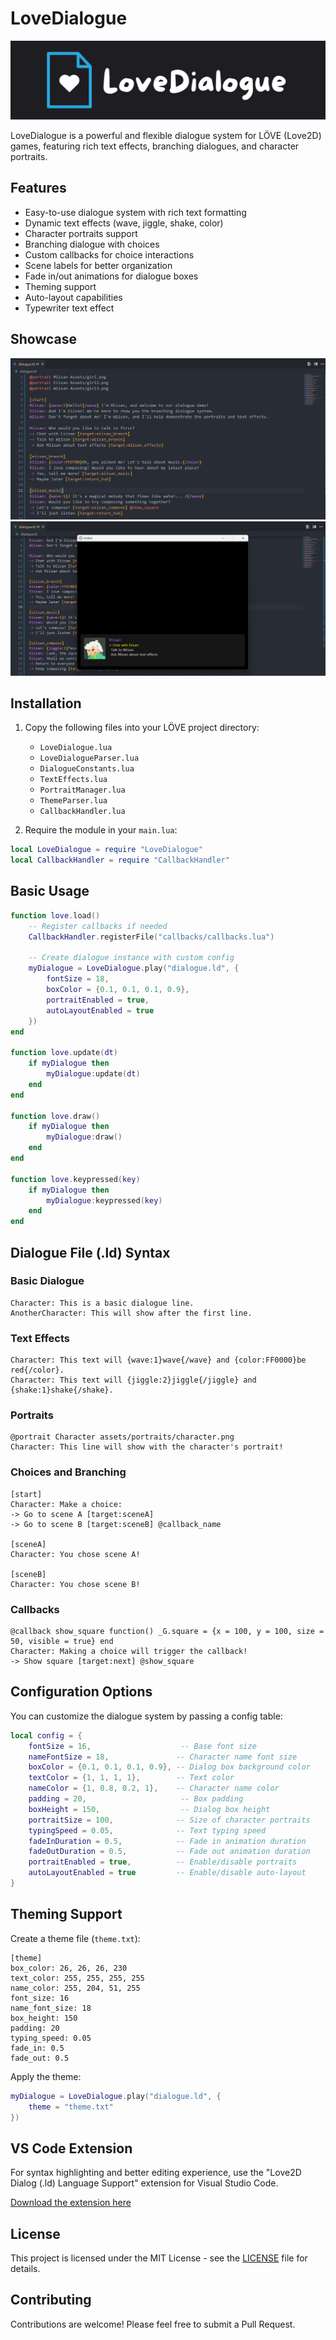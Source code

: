 # LoveDialogue

![LoveDialogue Logo](repo/Logo.svg)

LoveDialogue is a powerful and flexible dialogue system for LÖVE (Love2D) games, featuring rich text effects, branching dialogues, and character portraits.

## Features

- Easy-to-use dialogue system with rich text formatting
- Dynamic text effects (wave, jiggle, shake, color)
- Character portraits support
- Branching dialogue with choices
- Custom callbacks for choice interactions
- Scene labels for better organization
- Fade in/out animations for dialogue boxes
- Theming support
- Auto-layout capabilities
- Typewriter text effect

## Showcase
![LoveDialogue Logo](repo/Showcase.png)
![LoveDialogue Logo](repo/Showcase_2.png)
## Installation

1. Copy the following files into your LÖVE project directory:
   - `LoveDialogue.lua`
   - `LoveDialogueParser.lua`
   - `DialogueConstants.lua`
   - `TextEffects.lua`
   - `PortraitManager.lua`
   - `ThemeParser.lua`
   - `CallbackHandler.lua`

2. Require the module in your `main.lua`:

```lua
local LoveDialogue = require "LoveDialogue"
local CallbackHandler = require "CallbackHandler"
```

## Basic Usage

```lua
function love.load()
    -- Register callbacks if needed
    CallbackHandler.registerFile("callbacks/callbacks.lua")
    
    -- Create dialogue instance with custom config
    myDialogue = LoveDialogue.play("dialogue.ld", {
        fontSize = 18,
        boxColor = {0.1, 0.1, 0.1, 0.9},
        portraitEnabled = true,
        autoLayoutEnabled = true
    })
end

function love.update(dt)
    if myDialogue then
        myDialogue:update(dt)
    end
end

function love.draw()
    if myDialogue then
        myDialogue:draw()
    end
end

function love.keypressed(key)
    if myDialogue then
        myDialogue:keypressed(key)
    end
end
```

## Dialogue File (.ld) Syntax

### Basic Dialogue
```
Character: This is a basic dialogue line.
AnotherCharacter: This will show after the first line.
```

### Text Effects
```
Character: This text will {wave:1}wave{/wave} and {color:FF0000}be red{/color}.
Character: This text will {jiggle:2}jiggle{/jiggle} and {shake:1}shake{/shake}.
```

### Portraits
```
@portrait Character assets/portraits/character.png
Character: This line will show with the character's portrait!
```

### Choices and Branching
```
[start]
Character: Make a choice:
-> Go to scene A [target:sceneA]
-> Go to scene B [target:sceneB] @callback_name

[sceneA]
Character: You chose scene A!

[sceneB]
Character: You chose scene B!
```

### Callbacks
```
@callback show_square function() _G.square = {x = 100, y = 100, size = 50, visible = true} end
Character: Making a choice will trigger the callback!
-> Show square [target:next] @show_square
```

## Configuration Options

You can customize the dialogue system by passing a config table:

```lua
local config = {
    fontSize = 16,                    -- Base font size
    nameFontSize = 18,               -- Character name font size
    boxColor = {0.1, 0.1, 0.1, 0.9}, -- Dialog box background color
    textColor = {1, 1, 1, 1},        -- Text color
    nameColor = {1, 0.8, 0.2, 1},    -- Character name color
    padding = 20,                     -- Box padding
    boxHeight = 150,                  -- Dialog box height
    portraitSize = 100,              -- Size of character portraits
    typingSpeed = 0.05,              -- Text typing speed
    fadeInDuration = 0.5,            -- Fade in animation duration
    fadeOutDuration = 0.5,           -- Fade out animation duration
    portraitEnabled = true,          -- Enable/disable portraits
    autoLayoutEnabled = true         -- Enable/disable auto-layout
}
```

## Theming Support

Create a theme file (`theme.txt`):

```
[theme]
box_color: 26, 26, 26, 230
text_color: 255, 255, 255, 255
name_color: 255, 204, 51, 255
font_size: 16
name_font_size: 18
box_height: 150
padding: 20
typing_speed: 0.05
fade_in: 0.5
fade_out: 0.5
```

Apply the theme:

```lua
myDialogue = LoveDialogue.play("dialogue.ld", {
    theme = "theme.txt"
})
```

## VS Code Extension

For syntax highlighting and better editing experience, use the "Love2D Dialog (.ld) Language Support" extension for Visual Studio Code.

[Download the extension here](https://marketplace.visualstudio.com/items?itemName=miisan-mi.ld-language-support)

## License

This project is licensed under the MIT License - see the [LICENSE](LICENSE) file for details.

## Contributing

Contributions are welcome! Please feel free to submit a Pull Request.
